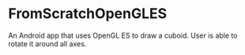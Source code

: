 # FromScratchOpenGLES
An Android app that uses OpenGL ES to draw a cuboid. User is able to rotate it around all axes.

